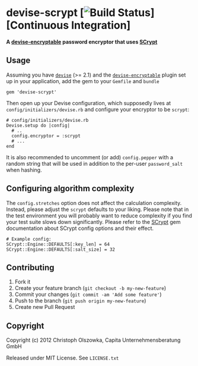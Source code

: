 devise-scrypt [![Build Status](https://secure.travis-ci.org/capita/devise-scrypt.png)][Continuous Integration]
=============

**A [devise-encryptable](https://github.com/plataformatec/devise-encryptable) password encryptor that uses [SCrypt](https://github.com/pbhogan/scrypt)**



## Usage

Assuming you have [`devise`](https://github.com/plataformatec/devise) (>= 2.1) and the
[`devise-encryptable`](https://github.com/plataformatec/devise-encryptable) plugin
set up in your application, add the gem to your `Gemfile` and `bundle`

    gem 'devise-scrypt'

Then open up your Devise configuration, which supposedly lives at
`config/initializers/devise.rb` and configure your encryptor to be `scrypt`:

    # config/initializers/devise.rb
    Devise.setup do |config|
      # ..
      config.encryptor = :scrypt
      # ...
    end

It is also recommended to uncomment (or add) `config.pepper` with a random
string that will be used in addition to the per-user `password_salt` when hashing.

## Configuring algorithm complexity

The `config.stretches` option does not affect the calculation complexity. Instead,
please adjust the `scrypt` defaults to your liking. Please note that in the test
environment you will probably want to reduce complexity if you find your test suite
slows down significantly. Please refer to the [SCrypt](https://github.com/pbhogan/scrypt)
gem documentation about SCrypt config options and their effect.

    # Example config:
    SCrypt::Engine::DEFAULTS[:key_len] = 64
    SCrypt::Engine::DEFAULTS[:salt_size] = 32

## Contributing

1. Fork it
2. Create your feature branch (`git checkout -b my-new-feature`)
3. Commit your changes (`git commit -am 'Add some feature'`)
4. Push to the branch (`git push origin my-new-feature`)
5. Create new Pull Request

## Copyright

Copyright (c) 2012 Christoph Olszowka, Capita Unternehmensberatung GmbH

Released under MIT License. See `LICENSE.txt`
